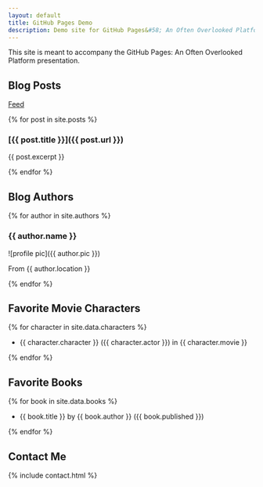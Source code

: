 ```yaml
---
layout: default
title: GitHub Pages Demo
description: Demo site for GitHub Pages&#58; An Often Overlooked Platform presentation
---
```


This site is meant to accompany the GitHub Pages: An Often Overlooked Platform presentation.

## Blog Posts
[Feed](/blog-feed.json)

{% for post in site.posts %}

### [{{ post.title }}]({{ post.url }})
{{ post.excerpt }}

{% endfor %}

## Blog Authors

{% for author in site.authors %}

### {{ author.name }}
![profile pic]({{ author.pic }})

From {{ author.location }}

{% endfor %}

## Favorite Movie Characters
{% for character in site.data.characters %}

- {{ character.character }} ({{ character.actor }}) in {{ character.movie }}

{% endfor %}

## Favorite Books
{% for book in site.data.books %}

- {{ book.title }} by {{ book.author }} ({{ book.published }})

{% endfor %}

## Contact Me

{% include contact.html %}